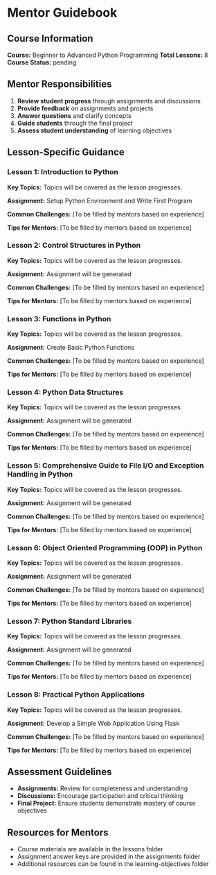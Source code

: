 # Mentor Guidebook

## Course Information

**Course:** Beginner to Advanced Python Programming
**Total Lessons:** 8
**Course Status:** pending

## Mentor Responsibilities

1. **Review student progress** through assignments and discussions
2. **Provide feedback** on assignments and projects
3. **Answer questions** and clarify concepts
4. **Guide students** through the final project
5. **Assess student understanding** of learning objectives

## Lesson-Specific Guidance

### Lesson 1: Introduction to Python

**Key Topics:** Topics will be covered as the lesson progresses.

**Assignment:** Setup Python Environment and Write First Program

**Common Challenges:** [To be filled by mentors based on experience]

**Tips for Mentors:** [To be filled by mentors based on experience]

### Lesson 2: Control Structures in Python

**Key Topics:** Topics will be covered as the lesson progresses.

**Assignment:** Assignment will be generated

**Common Challenges:** [To be filled by mentors based on experience]

**Tips for Mentors:** [To be filled by mentors based on experience]

### Lesson 3: Functions in Python

**Key Topics:** Topics will be covered as the lesson progresses.

**Assignment:** Create Basic Python Functions

**Common Challenges:** [To be filled by mentors based on experience]

**Tips for Mentors:** [To be filled by mentors based on experience]

### Lesson 4: Python Data Structures

**Key Topics:** Topics will be covered as the lesson progresses.

**Assignment:** Assignment will be generated

**Common Challenges:** [To be filled by mentors based on experience]

**Tips for Mentors:** [To be filled by mentors based on experience]

### Lesson 5: Comprehensive Guide to File I/O and Exception Handling in Python

**Key Topics:** Topics will be covered as the lesson progresses.

**Assignment:** Assignment will be generated

**Common Challenges:** [To be filled by mentors based on experience]

**Tips for Mentors:** [To be filled by mentors based on experience]

### Lesson 6: Object Oriented Programming (OOP) in Python

**Key Topics:** Topics will be covered as the lesson progresses.

**Assignment:** Assignment will be generated

**Common Challenges:** [To be filled by mentors based on experience]

**Tips for Mentors:** [To be filled by mentors based on experience]

### Lesson 7: Python Standard Libraries

**Key Topics:** Topics will be covered as the lesson progresses.

**Assignment:** Assignment will be generated

**Common Challenges:** [To be filled by mentors based on experience]

**Tips for Mentors:** [To be filled by mentors based on experience]

### Lesson 8: Practical Python Applications

**Key Topics:** Topics will be covered as the lesson progresses.

**Assignment:** Develop a Simple Web Application Using Flask

**Common Challenges:** [To be filled by mentors based on experience]

**Tips for Mentors:** [To be filled by mentors based on experience]

## Assessment Guidelines

- **Assignments:** Review for completeness and understanding
- **Discussions:** Encourage participation and critical thinking
- **Final Project:** Ensure students demonstrate mastery of course objectives

## Resources for Mentors

- Course materials are available in the lessons folder
- Assignment answer keys are provided in the assignments folder
- Additional resources can be found in the learning-objectives folder